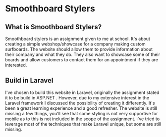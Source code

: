 # Smoothboard Stylers

## What is Smoothboard Stylers?

Smoothboard stylers is an assignment given to me at school. It's about creating a simple webshop/showcase for a company making custom surfboards. The website should allow them to provide information about their company and what they do. They also want to showcase some of their boards and allow customers to contact them for an appointment if they are interested.

## Build in Laravel

I've chosen to build this website in Laravel, originally the assignment stated it to be build in ASP.NET . However, due to my extensive interest in the Laravel framework I discussed the possibility of creating it differently. It's been a great learning experience and a good refresher. The website is still missing a few things, you'll see that some styling is not very supportive for mobile as to this is not included in the scope of the assignment. I've tried to leverage most of the techniques that make Laravel unique, but some are still missing.
